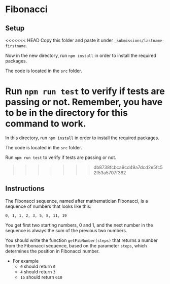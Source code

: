 # Fibonacci

## Setup

<<<<<<< HEAD
Copy this folder and paste it under `_submissions/lastname-firstname`.

Now in the new directory, run `npm install` in order to install the required packages.

The code is located in the `src` folder.

Run `npm run test` to verify if tests are passing or not. Remember, you have to be in the directory for this command to work.
=======
In this directory, run `npm install` in order to install the required packages.

The code is located in the `src` folder.

Run `npm run test` to verify if tests are passing or not.
>>>>>>> db8738fcbca9cd49a7dcd2e5fc52f53a5707f382

## Instructions

The Fibonacci sequence, named after mathematician Fibonacci, is a sequence of numbers that looks like this:

`0, 1, 1, 2, 3, 5, 8, 11, 19`

You get first two starting numbers, 0 and 1, and the next number in the sequence is always the sum of the previous two numbers.

You should write the function `getFibNumber(steps)` that returns a number from the Fibonacci sequence, based on the parameter `steps`, which determines the position in Fibonacci number.

- For example
  - `0` should return `0`
  - `4` should return `3`
  - `15` should return `610`
